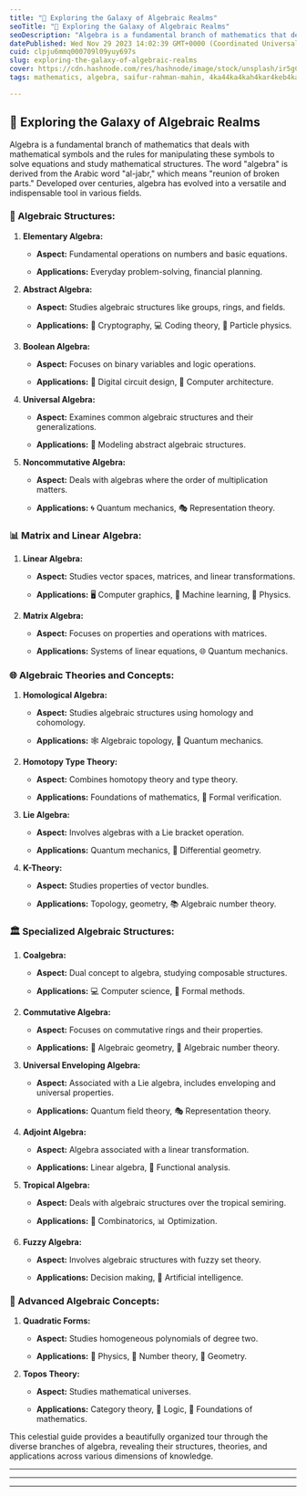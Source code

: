 ```yaml
---
title: "🌌 Exploring the Galaxy of Algebraic Realms"
seoTitle: "🌌 Exploring the Galaxy of Algebraic Realms"
seoDescription: "Algebra is a fundamental branch of mathematics that deals with mathematical symbols and the rules for manipulating these symbols to solve equations"
datePublished: Wed Nov 29 2023 14:02:39 GMT+0000 (Coordinated Universal Time)
cuid: clpju6mmq000709l09yuy697s
slug: exploring-the-galaxy-of-algebraic-realms
cover: https://cdn.hashnode.com/res/hashnode/image/stock/unsplash/ir5gC4hlqT0/upload/b08dccf86578ba78680d2ef665c5de6f.jpeg
tags: mathematics, algebra, saifur-rahman-mahin, 4ka44ka4kah4kar4keb4kawiocmsocmuecmrucmvucmqcdgpq7gpr7gprngprgpqg

---
```


## 🌌 Exploring the Galaxy of Algebraic Realms

Algebra is a fundamental branch of mathematics that deals with mathematical symbols and the rules for manipulating these symbols to solve equations and study mathematical structures. The word "algebra" is derived from the Arabic word "al-jabr," which means "reunion of broken parts." Developed over centuries, algebra has evolved into a versatile and indispensable tool in various fields.

### 🧮 Algebraic Structures:

1. **Elementary Algebra:**
    
    * **Aspect:** Fundamental operations on numbers and basic equations.
        
    * **Applications:** Everyday problem-solving, financial planning.
        
2. **Abstract Algebra:**
    
    * **Aspect:** Studies algebraic structures like groups, rings, and fields.
        
    * **Applications:** 🔐 Cryptography, 💻 Coding theory, 🎇 Particle physics.
        
3. **Boolean Algebra:**
    
    * **Aspect:** Focuses on binary variables and logic operations.
        
    * **Applications:** 🚥 Digital circuit design, 💾 Computer architecture.
        
4. **Universal Algebra:**
    
    * **Aspect:** Examines common algebraic structures and their generalizations.
        
    * **Applications:** 🔄 Modeling abstract algebraic structures.
        
5. **Noncommutative Algebra:**
    
    * **Aspect:** Deals with algebras where the order of multiplication matters.
        
    * **Applications:** 🌀 Quantum mechanics, 🎭 Representation theory.
        

### 📊 Matrix and Linear Algebra:

1. **Linear Algebra:**
    
    * **Aspect:** Studies vector spaces, matrices, and linear transformations.
        
    * **Applications:** 🖥️ Computer graphics, 🤖 Machine learning, 🌌 Physics.
        
2. **Matrix Algebra:**
    
    * **Aspect:** Focuses on properties and operations with matrices.
        
    * **Applications:** Systems of linear equations, 🌐 Quantum mechanics.
        

### 🌐 Algebraic Theories and Concepts:

1. **Homological Algebra:**
    
    * **Aspect:** Studies algebraic structures using homology and cohomology.
        
    * **Applications:** 🕸️ Algebraic topology, 🌌 Quantum mechanics.
        
2. **Homotopy Type Theory:**
    
    * **Aspect:** Combines homotopy theory and type theory.
        
    * **Applications:** Foundations of mathematics, 🧾 Formal verification.
        
3. **Lie Algebra:**
    
    * **Aspect:** Involves algebras with a Lie bracket operation.
        
    * **Applications:** Quantum mechanics, 📐 Differential geometry.
        
4. **K-Theory:**
    
    * **Aspect:** Studies properties of vector bundles.
        
    * **Applications:** Topology, geometry, 📚 Algebraic number theory.
        

### 🏛️ Specialized Algebraic Structures:

1. **Coalgebra:**
    
    * **Aspect:** Dual concept to algebra, studying composable structures.
        
    * **Applications:** 💻 Computer science, 📜 Formal methods.
        
2. **Commutative Algebra:**
    
    * **Aspect:** Focuses on commutative rings and their properties.
        
    * **Applications:** 📐 Algebraic geometry, 🧮 Algebraic number theory.
        
3. **Universal Enveloping Algebra:**
    
    * **Aspect:** Associated with a Lie algebra, includes enveloping and universal properties.
        
    * **Applications:** Quantum field theory, 🎭 Representation theory.
        
4. **Adjoint Algebra:**
    
    * **Aspect:** Algebra associated with a linear transformation.
        
    * **Applications:** Linear algebra, 🧬 Functional analysis.
        
5. **Tropical Algebra:**
    
    * **Aspect:** Deals with algebraic structures over the tropical semiring.
        
    * **Applications:** 🧩 Combinatorics, 📊 Optimization.
        
6. **Fuzzy Algebra:**
    
    * **Aspect:** Involves algebraic structures with fuzzy set theory.
        
    * **Applications:** Decision making, 🤖 Artificial intelligence.
        

### 🌌 Advanced Algebraic Concepts:

1. **Quadratic Forms:**
    
    * **Aspect:** Studies homogeneous polynomials of degree two.
        
    * **Applications:** 🚀 Physics, 📐 Number theory, 📐 Geometry.
        
2. **Topos Theory:**
    
    * **Aspect:** Studies mathematical universes.
        
    * **Applications:** Category theory, 🧠 Logic, 🏰 Foundations of mathematics.
        

This celestial guide provides a beautifully organized tour through the diverse branches of algebra, revealing their structures, theories, and applications across various dimensions of knowledge.

---

---

---